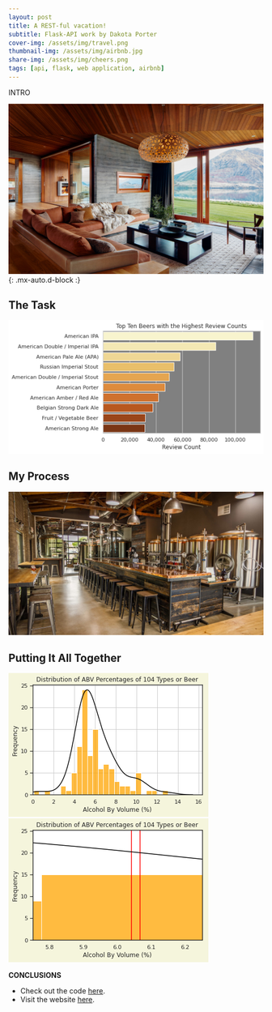 ```yaml
---
layout: post
title: A REST-ful vacation!
subtitle: Flask-API work by Dakota Porter
cover-img: /assets/img/travel.png
thumbnail-img: /assets/img/airbnb.jpg
share-img: /assets/img/cheers.png
tags: [api, flask, web application, airbnb]
---
```


INTRO

![Flight](/assets/img/lux_airbnb.jpg){: .mx-auto.d-block :}

## The Task



![Review_Count](/assets/img/review_count.png)



## My Process



![Brewery](/assets/img/brewery.jpeg)


## Putting It All Together



![ABV graph](/assets/img/abv.png)             ![ABV zoom](/assets/img/abv_zoom.png) 



**CONCLUSIONS**



- Check out the code [here](https://github.com/dakotagporter/airbnb).
- Visit the website [here](url).

